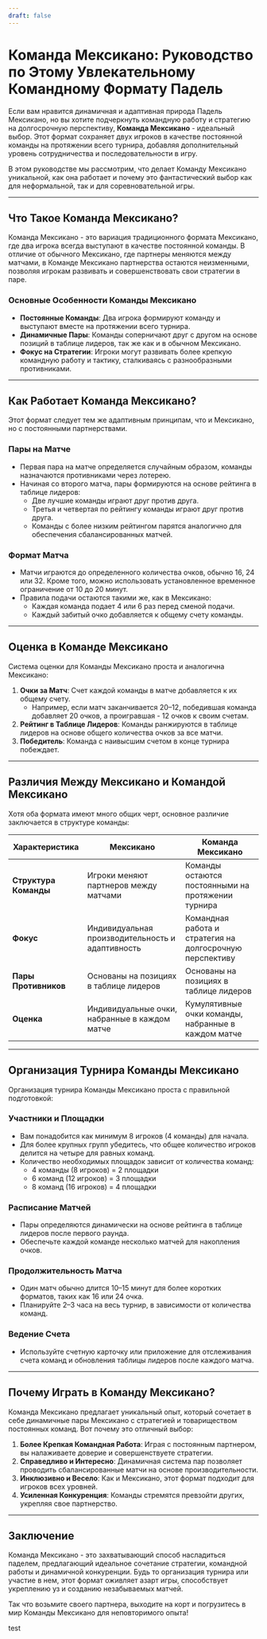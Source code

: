 ```yaml
---
draft: false
---
```

# Команда Мексикано: Руководство по Этому Увлекательному Командному Формату Падель

Если вам нравится динамичная и адаптивная природа Падель Мексикано, но вы хотите подчеркнуть командную работу и стратегию на долгосрочную перспективу, **Команда Мексикано** - идеальный выбор. Этот формат сохраняет двух игроков в качестве постоянной команды на протяжении всего турнира, добавляя дополнительный уровень сотрудничества и последовательности в игру.

В этом руководстве мы рассмотрим, что делает Команду Мексикано уникальной, как она работает и почему это фантастический выбор как для неформальной, так и для соревновательной игры.

---

## **Что Такое Команда Мексикано?**

Команда Мексикано - это вариация традиционного формата Мексикано, где два игрока всегда выступают в качестве постоянной команды. В отличие от обычного Мексикано, где партнеры меняются между матчами, в Команде Мексикано партнерства остаются неизменными, позволяя игрокам развивать и совершенствовать свои стратегии в паре.

### **Основные Особенности Команды Мексикано**
- **Постоянные Команды**: Два игрока формируют команду и выступают вместе на протяжении всего турнира.
- **Динамичные Пары**: Команды соперничают друг с другом на основе позиций в таблице лидеров, так же как и в обычном Мексикано.
- **Фокус на Стратегии**: Игроки могут развивать более крепкую командную работу и тактику, сталкиваясь с разнообразными противниками.

---

## **Как Работает Команда Мексикано?**

Этот формат следует тем же адаптивным принципам, что и Мексикано, но с постоянными партнерствами.

### **Пары на Матче**
- Первая пара на матче определяется случайным образом, команды назначаются противниками через лотерею.
- Начиная со второго матча, пары формируются на основе рейтинга в таблице лидеров:
  - Две лучшие команды играют друг против друга.
  - Третья и четвертая по рейтингу команды играют друг против друга.
  - Команды с более низким рейтингом парятся аналогично для обеспечения сбалансированных матчей.

### **Формат Матча**
- Матчи играются до определенного количества очков, обычно 16, 24 или 32. Кроме того, можно использовать установленное временное ограничение от 10 до 20 минут.
- Правила подачи остаются такими же, как в Мексикано:
  - Каждая команда подает 4 или 6 раз перед сменой подачи.
  - Каждый забитый очко добавляется к общему счету команды.

---

## **Оценка в Команде Мексикано**

Система оценки для Команды Мексикано проста и аналогична Мексикано:

1. **Очки за Матч**: Счет каждой команды в матче добавляется к их общему счету.
   - Например, если матч заканчивается 20–12, победившая команда добавляет 20 очков, а проигравшая - 12 очков к своим счетам.
2. **Рейтинг в Таблице Лидеров**: Команды ранжируются в таблице лидеров на основе общего количества очков за все матчи.
3. **Победитель**: Команда с наивысшим счетом в конце турнира побеждает.

---

## **Различия Между Мексикано и Командой Мексикано**

Хотя оба формата имеют много общих черт, основное различие заключается в структуре команды:

| **Характеристика**      | **Мексикано**                                     | **Команда Мексикано**                              |
|-------------------------|-------------------------------------------------|---------------------------------------------------|
| **Структура Команды**   | Игроки меняют партнеров между матчами           | Команды остаются постоянными на протяжении турнира  |
| **Фокус**               | Индивидуальная производительность и адаптивность | Командная работа и стратегия на долгосрочную перспективу |
| **Пары Противников**    | Основаны на позициях в таблице лидеров           | Основаны на позициях в таблице лидеров              |
| **Оценка**              | Индивидуальные очки, набранные в каждом матче    | Кумулятивные очки команды, набранные в каждом матче |

---

## **Организация Турнира Команды Мексикано**

Организация турнира Команды Мексикано проста с правильной подготовкой:

### **Участники и Площадки**
- Вам понадобится как минимум 8 игроков (4 команды) для начала.
- Для более крупных групп убедитесь, что общее количество игроков делится на четыре для равных команд.
- Количество необходимых площадок зависит от количества команд:
  - 4 команды (8 игроков) = 2 площадки
  - 6 команд (12 игроков) = 3 площадки
  - 8 команд (16 игроков) = 4 площадки

### **Расписание Матчей**
- Пары определяются динамически на основе рейтинга в таблице лидеров после первого раунда.
- Обеспечьте каждой команде несколько матчей для накопления очков.

### **Продолжительность Матча**
- Один матч обычно длится 10–15 минут для более коротких форматов, таких как 16 или 24 очка.
- Планируйте 2–3 часа на весь турнир, в зависимости от количества команд.

### **Ведение Счета**
- Используйте счетную карточку или приложение для отслеживания счета команд и обновления таблицы лидеров после каждого матча.

---

## **Почему Играть в Команду Мексикано?**

Команда Мексикано предлагает уникальный опыт, который сочетает в себе динамичные пары Мексикано с стратегией и товариществом постоянных команд. Вот почему это отличный выбор:

1. **Более Крепкая Командная Работа**: Играя с постоянным партнером, вы налаживаете доверие и совершенствуете стратегии.
2. **Справедливо и Интересно**: Динамичная система пар позволяет проводить сбалансированные матчи на основе производительности.
3. **Инклюзивно и Весело**: Как и Мексикано, этот формат подходит для игроков всех уровней.
4. **Усиленная Конкуренция**: Команды стремятся превзойти других, укрепляя свое партнерство.

---

## **Заключение**

Команда Мексикано - это захватывающий способ насладиться паделем, предлагающий идеальное сочетание стратегии, командной работы и динамичной конкуренции. Будь то организация турнира или участие в нем, этот формат оживляет азарт игры, способствует укреплению уз и созданию незабываемых матчей.

Так что возьмите своего партнера, выходите на корт и погрузитесь в мир Команды Мексикано для неповторимого опыта!

test